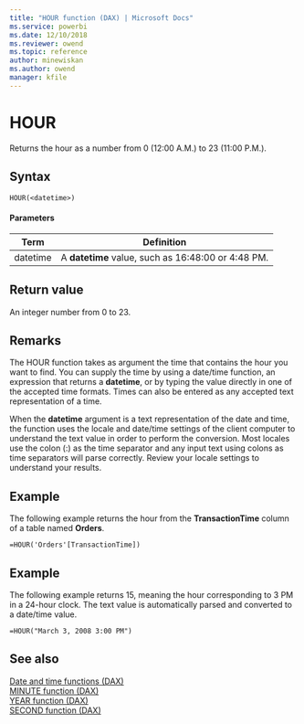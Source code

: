 ```yaml
---
title: "HOUR function (DAX) | Microsoft Docs"
ms.service: powerbi 
ms.date: 12/10/2018
ms.reviewer: owend
ms.topic: reference
author: minewiskan
ms.author: owend
manager: kfile
---
```

# HOUR
Returns the hour as a number from 0 (12:00 A.M.) to 23 (11:00 P.M.).  
  
## Syntax  
  
```dax
HOUR(<datetime>)  
```
  
#### Parameters  
  
|Term|Definition|  
|--------|--------------|  
|datetime|A **datetime** value, such as 16:48:00 or 4:48 PM.|  
  
## Return value  
An integer number from 0 to 23.  
  
## Remarks  
The HOUR function takes as argument the time that contains the hour you want to find. You can supply the time by using a date/time function, an expression that returns a **datetime**, or by typing the value directly in one of the accepted time formats. Times can also be entered as any accepted text representation of a time.  
  
When the **datetime** argument is a text representation of the date and time, the function uses the locale and date/time settings of the client computer to understand the text value in order to perform the conversion. Most locales use the colon (:) as the time separator and any input text using colons as time separators will parse correctly. Review your locale settings to understand your results.  
  
## Example  
The following example returns the hour from the **TransactionTime** column of a table named **Orders**.  
  
```dax
=HOUR('Orders'[TransactionTime])  
```
  
## Example  
The following example returns 15, meaning the hour corresponding to 3 PM in a 24-hour clock. The text value is automatically parsed and converted to a date/time value.  
  
```dax
=HOUR("March 3, 2008 3:00 PM")  
```
  
## See also  
[Date and time functions &#40;DAX&#41;](date-and-time-functions-dax.md)  
[MINUTE function &#40;DAX&#41;](minute-function-dax.md)  
[YEAR function &#40;DAX&#41;](year-function-dax.md)  
[SECOND function &#40;DAX&#41;](second-function-dax.md)  
  

